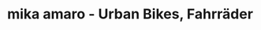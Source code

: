 ---
title: "mika amaro - Urban Bikes, Fahrräder"
url: /koeln/mika-amaro-urban-bikes-fahrraeder/
shop: Fahrrad
---